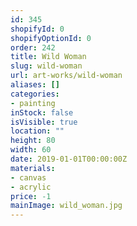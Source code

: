 ```yaml
---
id: 345
shopifyId: 0
shopifyOptionId: 0
order: 242
title: Wild Woman
slug: wild-woman
url: art-works/wild-woman
aliases: []
categories:
- painting
inStock: false
isVisible: true
location: ""
height: 80
width: 60
date: 2019-01-01T00:00:00Z
materials:
- canvas
- acrylic
price: -1
mainImage: wild_woman.jpg
---
```

